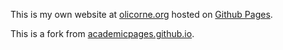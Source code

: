 This is my own website at [olicorne.org](https://olicorne.org/) hosted on [Github Pages](https://github.com/collections/github-pages-examples).

This is a fork from [academicpages.github.io](https://github.com/academicpages/academicpages.github.io).

